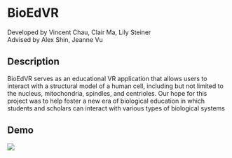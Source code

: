 # BioEdVR
Developed by Vincent Chau, Clair Ma, Lily Steiner\
Advised by Alex Shin, Jeanne Vu

## Description
BioEdVR serves as an educational VR application that allows users to interact
with a structural model of a human cell, including but not limited to the
nucleus, mitochondria, spindles, and centrioles. Our hope for this project
was to help foster a new era of biological education in which students and
scholars can interact with various types of biological systems

## Demo
![](b1.gif)


